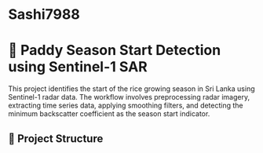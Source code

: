# Sashi7988

# 🌾 Paddy Season Start Detection using Sentinel-1 SAR
This project identifies the start of the rice growing season in Sri Lanka using Sentinel-1 radar data. The workflow involves preprocessing radar imagery, extracting time series data, applying smoothing filters, and detecting the minimum backscatter coefficient as the season start indicator.
## 📁 Project Structure